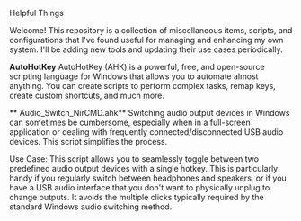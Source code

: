 Helpful Things

Welcome! 
This repository is a collection of miscellaneous items, scripts, and configurations that I've found useful for managing and enhancing my own system. 
I'll be adding new tools and updating their use cases periodically.
  
**AutoHotKey**
  AutoHotKey (AHK) is a powerful, free, and open-source scripting language for Windows that allows you to automate almost anything. You can create scripts to perform complex tasks, remap keys, create custom shortcuts, and much more.
    
 ** Audio_Switch_NirCMD.ahk**
    Switching audio output devices in Windows can sometimes be cumbersome, especially when in a full-screen application or dealing with frequently connected/disconnected USB audio devices. This script simplifies the process.

  Use Case:
        This script allows you to seamlessly toggle between two predefined audio output devices with a single hotkey. 
        This is particularly handy if you regularly switch between headphones and speakers, or if you have a USB audio interface that you don't want to physically unplug to change outputs. 
        It avoids the multiple clicks typically required by the standard Windows audio switching method.
